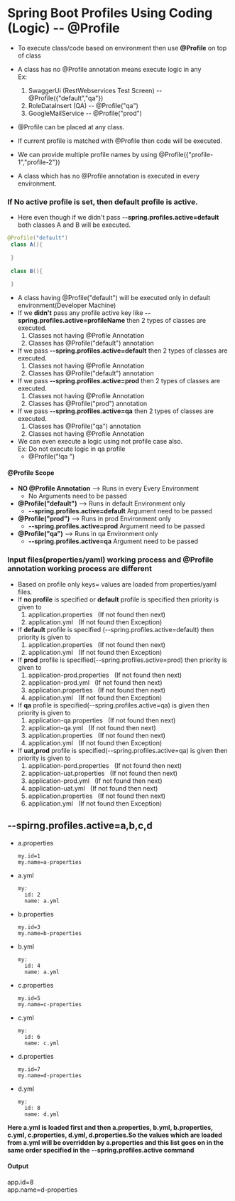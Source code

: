 # Spring Boot Profiles Using Coding (Logic) -- @Profile

- To execute class/code based on environment then use **@Profile** on top of class
- A class has no  @Profile annotation means execute logic in any\
 Ex:
  1. SwaggerUi (RestWebservices Test Screen) -- @Profile({"default","qa"})
  1. RoleDataInsert (QA) -- @Profile("qa")
  1. GoogleMailService -- @Profile("prod")

- @Profile can be placed at any class.
- If current profile is matched with @Profile then code will be executed.
- We can provide multiple profile names by using @Profile({"profile-1","profile-2"})
- A class which has no @Profile annotation is executed in every environment.
### If No active profile is set, then default profile is active.
- Here even though if we didn't pass **--spring.profiles.active=default** both classes A and B will be executed.
```java
@Profile("default")
 class A(){
     
 }
 
 class B(){
    
 }
```
- A class having @Profile("default") will be executed only in default environment(Developer Machine)
- If we **didn't** pass any profile active key like **--spring.profiles.active=profileName** then 2 types of classes are executed.
  1. Classes not having @Profile Annotation
  1. Classes has @Profile("default") annotation
- If we pass **--spring.profiles.active=default** then 2 types of classes are executed.
  1. Classes not having @Profile Annotation
  1. Classes has @Profile("default") annotation
 - If we pass **--spring.profiles.active=prod** then 2 types of classes are executed.
   1. Classes not having @Profile Annotation
   1. Classes has @Profile("prod") annotation
 - If we pass **--spring.profiles.active=qa** then 2 types of classes are executed.
   1. Classes has @Profile("qa") annotation
   1. Classes not having @Profile Annotation
 - We can even execute a logic using not profile case also.\
 Ex: Do not execute logic in qa profile
   - @Profile("!qa ")
  
 #### @Profile Scope
 - **NO @Profile Annotation**  --> Runs in every Every Environment
   - No Arguments need to be passed
 - **@Profile("default")**  --> Runs in default Environment only
   - **--spring.profiles.active=default** Argument need to be passed
 - **@Profile("prod")**  --> Runs in prod Environment only
   - **--spring.profiles.active=prod** Argument need to be passed
 - **@Profile("qa")**  --> Runs in qa Environment only
   - **--spring.profiles.active=qa** Argument need to be passed
   
   
   
 ### Input files(properties/yaml) working process and @Profile annotation working process are different
 - Based on profile only keys= values are loaded from properties/yaml files.
 - If **no profile** is specified or **default** profile is specified then priority is given to 
    1. application.properties &nbsp;&nbsp;(If not found then next)
    1. application.yml &nbsp;&nbsp;(If not found then Exception)
 - If **default** profile is specified (--spring.profiles.active=default) then priority is given to 
    1. application.properties &nbsp;&nbsp;(If not found then next)
    1. application.yml &nbsp;&nbsp;(If not found then Exception)
 - If **prod** profile is specified(--spring.profiles.active=prod) then priority is given to 
    1. application-prod.properties &nbsp;&nbsp;(If not found then next)
    1. application-prod.yml &nbsp;&nbsp;(If not found then next)
    1. application.properties &nbsp;&nbsp;(If not found then next)
    1. application.yml &nbsp;&nbsp;(If not found then Exception)
 - If **qa** profile is specified(--spring.profiles.active=qa) is given then priority is given to 
    1. application-qa.properties &nbsp;&nbsp;(If not found then next)
    1. application-qa.yml &nbsp;&nbsp;(If not found then next)
    1. application.properties &nbsp;&nbsp;(If not found then next)
    1. application.yml &nbsp;&nbsp;(If not found then Exception)
 - If **uat,prod** profile is specified(--spring.profiles.active=qa) is given then priority is given to 
    1. application-pord.properties &nbsp;&nbsp;(If not found then next)
    1. application-uat.properties &nbsp;&nbsp;(If not found then next)
    1. application-prod.yml &nbsp;&nbsp;(If not found then next)
    1. application-uat.yml &nbsp;&nbsp;(If not found then next)
    1. application.properties &nbsp;&nbsp;(If not found then next)
    1. application.yml &nbsp;&nbsp;(If not found then Exception)
## --spirng.profiles.active=a,b,c,d
   - a.properties
      ```textile
      my.id=1
      my.name=a-properties
      ```
   - a.yml
      ```textile
      my:
        id: 2
        name: a.yml
      ```
   - b.properties
      ```textile
      my.id=3
      my.name=b-properties
      ```
   - b.yml
      ```textile
      my:
        id: 4
        name: a.yml
      ```
   - c.properties
      ```textile
      my.id=5
      my.name=c-properties
      ```
   - c.yml
      ```textile
      my:
        id: 6
        name: c.yml
      ```
   - d.properties
      ```textile
      my.id=7
      my.name=d-properties
      ```
   - d.yml
      ```textile
      my:
        id: 8
        name: d.yml
      ```
    
  **Here a.yml is loaded first and then a.properties, b.yml, b.properties, c.yml, c.properties, d.yml, d.properties.So the values which are loaded from a.yml will be overridden by a.properties and this list goes on in the same order specified in the --spring.profiles.active command**
  #### **Output**
  app.id=8\
  app.name=d-properties
  
 
